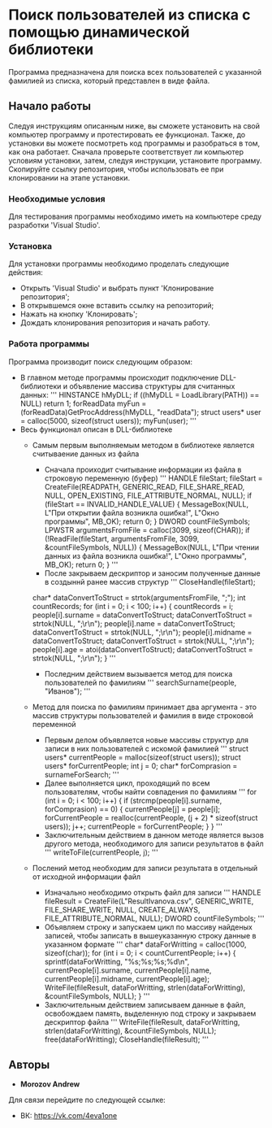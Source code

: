 # Поиск пользователей из списка с помощью динамической библиотеки

Программа предназначена для поиска всех пользователей с указанной фамилией из списка, который представлен в виде файла.

## Начало работы

Следуя инструкциям описанным ниже, вы сможете установить на свой компьютер программу и протестировать ее функционал. Также, до установки вы можете посмотреть код программы и разобраться в том, как она работает.
Сначала проверьте соответствует ли компьютер условиям установки, затем, следуя инструкции, установите программу.
Скопируйте ссылку репозитория, чтобы использовать ее при клонировании на этапе установки.

### Необходимые условия

Для тестирования программы необходимо иметь на компьютере среду разработки 'Visual Studio'.

### Установка

Для установки программы необходимо проделать следующие действия:

+ Открыть 'Visual Studio' и выбрать пункт 'Клонирование репозитория';
+ В открывшемся окне вставить ссылку на репозиторий;
+ Нажать на кнопку 'Клонировать';
+ Дождать клонирования репозитория и начать работу.

### Работа программы

Программа производит поиск следующим образом:
+ В главном методе программы происходит подключение DLL-библиотеки и объявление массива структуры для считанных данных:
'''
HINSTANCE hMyDLL;
if ((hMyDLL = LoadLibrary(PATH)) == NULL) return 1;
forReadData myFun = (forReadData)GetProcAddress(hMyDLL, "readData");
struct users* user = calloc(5000, sizeof(struct users));
myFun(user);
'''
+ Весь функционал описан в DLL-библиотеке
	+ Самым первым выполняемым методом в библиотеке является считываение данных из файла
		+ Сначала проиходит считывание информации из файла в строковую переменную (буфер)
		'''
    		HANDLE fileStart;
    		fileStart = CreateFile(READPATH,
     		   GENERIC_READ,
    		    FILE_SHARE_READ,
   		     NULL,
   		     OPEN_EXISTING,
   		     FILE_ATTRIBUTE_NORMAL,
   	 	    NULL);
  	 	 if (fileStart == INVALID_HANDLE_VALUE)
  	 	 {
  	 	    MessageBox(NULL, L"При открытии файла возникла ошибка!", L"Окно программы", MB_OK);
   	 	    return 0;
  	 	 }
  	  	DWORD countFileSymbols;
  	  	LPWSTR argumentsFromFile = calloc(3099, sizeof(CHAR));
   	 	if (!ReadFile(fileStart, argumentsFromFile, 3099, &countFileSymbols, NULL))
 	  	{
  	      	MessageBox(NULL, L"При чтении данных из файла возникла ошибка!", L"Окно программы", MB_OK);
  	      	return 0;
  	  	}
		'''
		+ После закрываем дескриптор и заносим полученные данные в создыннй ранее массив структур
		'''
    		CloseHandle(fileStart);

		char* dataConvertToStruct = strtok(argumentsFromFile, ";");
    		int countRecords;
    		for (int i = 0; i < 100; i++)
    		{
    	    		countRecords = i;
   	     		people[i].surname = dataConvertToStruct;
    	    		dataConvertToStruct = strtok(NULL, ";\r\n");
    	    		people[i].name = dataConvertToStruct;
    	    		dataConvertToStruct = strtok(NULL, ";\r\n");
    	    		people[i].midname = dataConvertToStruct;
    	    		dataConvertToStruct = strtok(NULL, ";\r\n");
    	   		people[i].age = atoi(dataConvertToStruct);
     	   		dataConvertToStruct = strtok(NULL, ";\r\n");
    		}
		'''
		+ Последним действием вызывается метод для поиска пользователей по фамилиям
		'''
		searchSurname(people, "Иванов");
		'''
	+ Метод для поиска по фамилиям принимает два аргумента - это массив структуры пользователей и фамилия в виде строковой переменной
		+ Первым делом объявляется новые массивы структур для записи в них пользователей с искомой фамилией
		'''
		struct users* currentPeople = malloc(sizeof(struct users));
    		struct users* forCurrentPeople;
    		int j = 0;
    		char* forComprasion = surnameForSearch;
		'''
		+ Далее выполняется цикл, проходящий по всем пользователям, чтобы найти совпадения по фамилиям
		'''
		for (int i = 0; i < 100; i++)
    		{
        		if (strcmp(people[i].surname, forComprasion) == 0)
        		{
            		currentPeople[j] = people[i];
            		forCurrentPeople = realloc(currentPeople, (j + 2) * sizeof(struct users));
            		j++;
            		currentPeople = forCurrentPeople;
        		}
    		}
		'''
		+ Заключительным действием в данном методе является вызов другого метода, необходимого для записи результатов в файл
		'''
		writeToFile(currentPeople, j);
		'''
	+ Послений метод необходим для записи результата в отдельный от исходной информации файл
		+ Изначально необходимо открыть файл для записи
		'''
		HANDLE fileResult = CreateFile(L"ResultIvanova.csv",
        		GENERIC_WRITE,
        		FILE_SHARE_WRITE,
        		NULL,
        		CREATE_ALWAYS,
        		FILE_ATTRIBUTE_NORMAL,
        		NULL);
    		DWORD countFileSymbols;
		'''
		+ Объявляем строку и запускаем цикл по массиву найденых записей, чтобы записать в вышеуказанную строку данные в указанном формате
		'''
		char* dataForWritting = calloc(1000, sizeof(char));
    		for (int i = 0; i < countCurrentPeople; i++)
    		{
        		sprintf(dataForWritting, "%s;%s;%s;%d\n", currentPeople[i].surname, currentPeople[i].name, currentPeople[i].midname, currentPeople[i].age);
        		WriteFile(fileResult, dataForWritting, strlen(dataForWritting), &countFileSymbols, NULL);
    		}
		'''
		+ Заключительным действием записываем данные в файл, освобождаем память, выделенную под строку и закрываем дескриптор файла
		'''
		WriteFile(fileResult, dataForWritting, strlen(dataForWritting), &countFileSymbols, NULL);
    		free(dataForWritting);
    		CloseHandle(fileResult);
		'''
## Авторы

* **Morozov Andrew**

Для связи перейдите по следующей ссылке:
+ ВК: https://vk.com/4eva1one